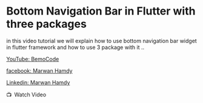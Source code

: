 # Bottom Navigation Bar in Flutter with three packages 

in this video tutorial we will explain how to use bottom navigation bar widget in flutter framework and how to use 3 package with it ..

[YouTube: BemoCode](https://www.youtube.com/c/BemoCode)

 [facebook: Marwan Hamdy](https://www.facebook.com/0maroo00)

 [Linkedin: Marwan Hamdy](https://www.linkedin.com/in/marwan-hamdy-7674a414b/)


📺 Watch Video


